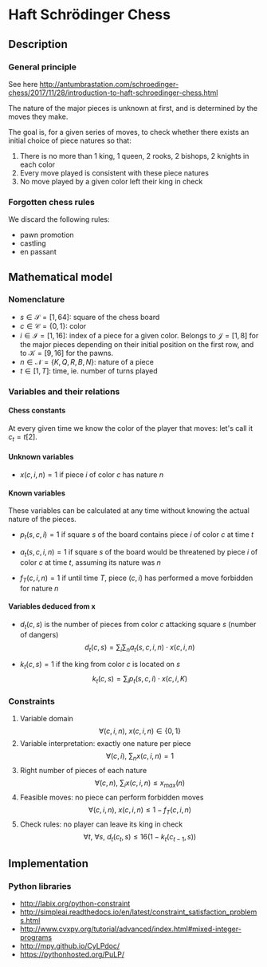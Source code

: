 # Haft Schrödinger Chess

## Description

### General principle

See here <http://antumbrastation.com/schroedinger-chess/2017/11/28/introduction-to-haft-schroedinger-chess.html>

The nature of the major pieces is unknown at first, and is determined by the moves they make.

The goal is, for a given series of moves, to check whether there exists an initial choice of piece natures so that:
1. There is no more than 1 king, 1 queen, 2 rooks, 2 bishops, 2 knights in each color
2. Every move played is consistent with these piece natures
3. No move played by a given color left their king in check

### Forgotten chess rules

We discard the following rules:
- pawn promotion
- castling
- en passant

## Mathematical model

### Nomenclature

- $s \in \mathcal{S} = [1, 64]$: square of the chess board
- $c \in \mathcal{C} = \{0, 1\}$: color
- $i \in \mathcal{I} = [1, 16]$: index of a piece for a given color. Belongs to $\mathcal{J} = [1, 8]$ for the major pieces depending on their initial position on the first row, and to $\mathcal{K} = [9, 16]$ for the pawns.
- $n \in \mathcal{N} = \{K, Q, R, B, N\}$: nature of a piece
- $t \in [1, T]$: time, ie. number of turns played

### Variables and their relations

#### Chess constants

At every given time we know the color of the player that moves: let's call it $c_t = t [2]$.

#### Unknown variables

- $x(c, i, n) = 1$ if piece $i$ of color $c$ has nature $n$

#### Known variables

These variables can be calculated at any time without knowing the actual nature of the pieces.

- $p_t(s, c, i) = 1$ if square $s$ of the board contains piece $i$ of color $c$ at time $t$

- $a_t(s, c, i, n) = 1$ if square $s$ of the board would be threatened by piece $i$ of color $c$ at time $t$, assuming its nature was $n$

- $f_T(c, i, n) = 1$ if until time $T$, piece $(c, i)$ has performed a move forbidden for nature $n$

#### Variables deduced from x

- $d_t(c, s)$ is the number of pieces from color $c$ attacking square $s$ (number of dangers)
$$ d_t(c, s) = \sum_i \sum_n a_{t}(s, c, i, n) \cdot x(c, i, n)$$

- $k_t(c, s) = 1$ if the king from color $c$ is located on $s$
$$ k_t(c, s) = \sum_i p_t (s, c, i) \cdot x(c, i, K)$$

### Constraints

1. Variable domain
$$\forall (c, i, n), ~x(c, i, n) \in \{0, 1\}$$
2. Variable interpretation: exactly one nature per piece
$$\forall (c, i), ~\sum_{n} x(c, i, n) = 1$$
3. Right number of pieces of each nature
$$ \forall (c, n), ~\sum_i x(c, i, n) \leq x_{max} (n)$$
4. Feasible moves: no piece can perform forbidden moves
$$\forall (c, i, n), ~x(c, i, n) \leq 1 - f_T(c, i, n)$$
5. Check rules: no player can leave its king in check
$$ \forall t, ~ \forall s, ~ d_t(c_t, s) \leq 16 (1 - k_t(c_{t-1}, s))$$

## Implementation

### Python libraries

- <http://labix.org/python-constraint>
- <http://simpleai.readthedocs.io/en/latest/constraint_satisfaction_problems.html>
- <http://www.cvxpy.org/tutorial/advanced/index.html#mixed-integer-programs>
- <http://mpy.github.io/CyLPdoc/>
- <https://pythonhosted.org/PuLP/>
